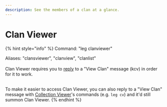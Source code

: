 ```yaml
---
description: See the members of a clan at a glance.
---
```


# Clan Viewer

{% hint style="info" %}
Command: "leg clanviewer"

Aliases: "clansviewer", "clanview", "clanlist"\
\
Clan Viewer requires you to [reply](https://app.gitbook.com/s/0OfyDder0TDbYepM9qYh/\~/changes/fKx6pW5EYhSbbpq0LIXz/faq-frequently-asked-questions/how-do-i-use-reply-based-commands) to a "View Clan" message (kcv) in order for it to work.

\
To make it easier to access Clan Viewer, you can also reply to a "View Clan" message with [Collection Viewer](../card-collection-utilities/collection-viewer.md)'s commands (e.g. `leg cv`) and it'd still summon Clan Viewer.
{% endhint %}
